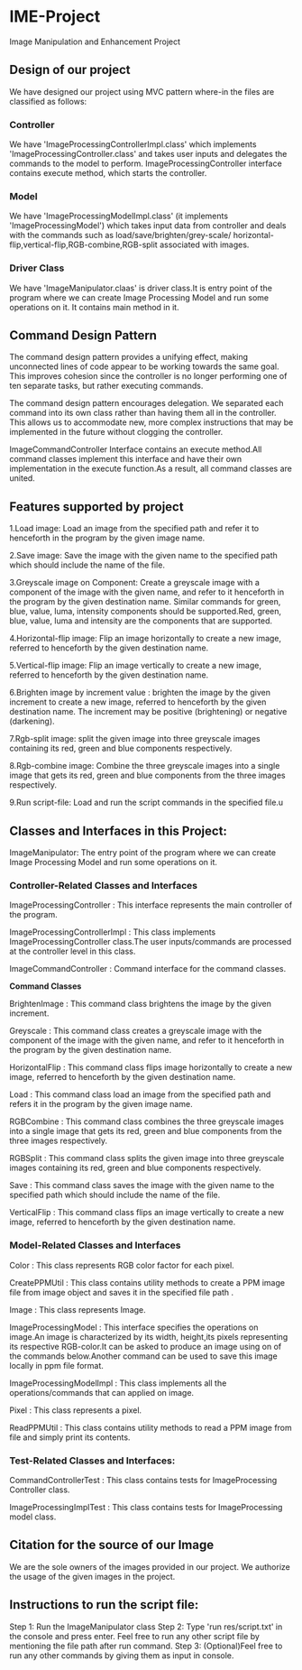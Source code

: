# IME-Project
Image Manipulation and Enhancement Project


## Design of our project
We have designed our project using MVC pattern where-in the files are classified as follows:

### Controller
We have 'ImageProcessingControllerImpl.class' which implements 'ImageProcessingController.class'
and takes user inputs and delegates the commands to the model to perform.
ImageProcessingController interface contains execute method, which starts the controller.

### Model
We have 'ImageProcessingModelImpl.class' (it implements 'ImageProcessingModel') which takes input
data from controller and deals with the commands such as load/save/brighten/grey-scale/
horizontal-flip,vertical-flip,RGB-combine,RGB-split associated with images.


### Driver Class
We have 'ImageManipulator.claas' is driver class.It is entry point of the program where we can
create Image Processing Model and run some operations on it.  It contains main method in it.


## Command Design Pattern
The command design pattern provides a unifying effect, making unconnected lines of code appear to be
 working towards the same goal. This improves cohesion since the controller is no longer performing
 one of ten separate tasks, but rather executing commands.

The command design pattern encourages delegation. We separated each command into its own class
rather than having them all in the controller. This allows us to accommodate new, more complex
instructions that may be implemented in the future without clogging the controller.

ImageCommandController Interface contains an execute method.All command classes implement this
interface and have their own implementation in the execute function.As a result, all command classes
are united.


## Features supported by project
1.Load image: Load an image from the specified path and refer it to henceforth in the program by
the given image name.

2.Save image: Save the image with the given name to the specified path which should include the
name of the file.

3.Greyscale image on Component: Create a greyscale image with a component of the image with
the given name, and refer to it henceforth in the program by the given destination name. Similar
commands for green, blue, value, luma, intensity components should be supported.Red, green, blue,
value, luma and intensity are the components that are supported.

4.Horizontal-flip image: Flip an image horizontally to create a new image,
referred to henceforth by the given destination name.

5.Vertical-flip image: Flip an image vertically to create a new image,
referred to henceforth by the given destination name.

6.Brighten image by increment value : brighten the image by the given increment to create a new
image, referred to henceforth by the given destination name. The increment may be positive
(brightening) or negative (darkening).

7.Rgb-split image: split the given image into three greyscale images containing its red, green and
blue components respectively.

8.Rgb-combine image: Combine the three greyscale images into a single image that gets its red,
green and blue components from the three images respectively.

9.Run script-file: Load and run the script commands in the specified file.u

## Classes and Interfaces in this Project:
ImageManipulator: The entry point of the program where we can create Image Processing Model and run
some operations on it.

### Controller-Related Classes and Interfaces
ImageProcessingController : This interface represents the main controller of the program.

ImageProcessingControllerImpl : This class implements ImageProcessingController class.The user
inputs/commands are processed at the controller level in this class.

ImageCommandController : Command interface for the command classes.

<b>Command Classes</b>

BrightenImage : This command class brightens the image by the given increment.

Greyscale : This command class creates a greyscale image with the component of the image with the
given name, and refer to it henceforth in the program by the given destination name.

HorizontalFlip : This command class flips image horizontally to create a new image, referred to
henceforth by the given destination name.

Load : This command class load an image from the specified path and refers it  in the program by
the given image name.

RGBCombine : This command class combines the three greyscale images into a single image that gets
its red, green and blue components from the three images respectively.

RGBSplit : This command class splits the given image into three greyscale images containing its red,
 green and blue components respectively.

Save : This command class saves the image with the given name to the specified path which should
include the name of the file.

VerticalFlip : This command class flips an image vertically to create a new image, referred to
henceforth by the given destination name.

### Model-Related Classes and Interfaces
Color : This class represents RGB color factor for each pixel.

CreatePPMUtil : This class contains utility methods to create a PPM image file from image object
and saves it in the specified file path .

Image : This class represents Image.

ImageProcessingModel : This interface specifies the operations on image.An image is characterized
by its width, height,its pixels representing its respective RGB-color.It can be asked to produce an
 image using on of the commands below.Another command can be used to save this image locally in ppm
 file format.

ImageProcessingModelImpl : This class implements all the operations/commands that can applied on
image.

Pixel : This class represents a pixel.

ReadPPMUtil : This class contains utility methods to read a PPM image from file and simply print
its contents.


### Test-Related Classes and Interfaces:
CommandControllerTest : This class contains tests for ImageProcessing Controller class.

ImageProcessingImplTest : This class contains tests for ImageProcessing model class.

## Citation for the source of our Image
We are the sole owners of the images provided in our project. We authorize the usage of the given
images in the project.


## Instructions to run the script file:
Step 1: Run the ImageManipulator class
Step 2: Type 'run res/script.txt' in the console and press enter. Feel free to run any other script
file by mentioning the file path after run command.
Step 3: (Optional)Feel free to run any other commands by giving them as input in console.



